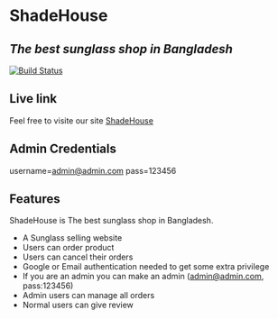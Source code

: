 # ShadeHouse
## _The best sunglass shop in Bangladesh_



[![Build Status](https://travis-ci.org/joemccann/dillinger.svg?branch=master)](https://travis-ci.org/joemccann/dillinger)
## Live link

Feel free to visite our site [ShadeHouse](https://shadehouse-d69c2.web.app/)

## Admin Credentials
username=admin@admin.com
pass=123456
## Features
ShadeHouse is The best sunglass shop in Bangladesh.

- A Sunglass selling website
- Users can order product
- Users can cancel their orders
- Google or Email authentication needed  to get some extra privilege
- If you are an admin you can make an admin (admin@admin.com, pass:123456)
- Admin users can manage all orders
- Normal users can give review
